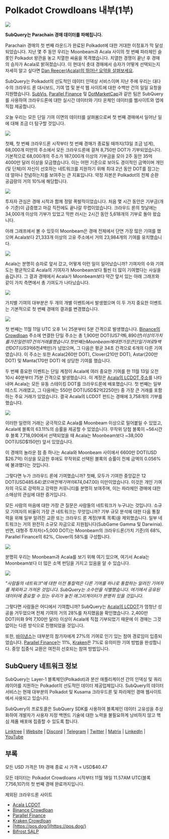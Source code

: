 # Polkadot Crowdloans 내부(1부)

![](https://miro.medium.com/max/2400/1*JvR4YsstF6OHG3mTr_1Seg.png)

**SubQuery는 Parachain 경매 데이터를 파헤칩니다.**

Parachain 경매의 첫 번째 라운드가 완료된 Polkadot에 대한 거대한 이정표가 막 달성되었습니다. 지난 몇 주 동안 우리는 Moonbeam과 Acala 사이의 첫 번째 파라체인 슬롯인 Polkadot 왕관을 놓고 치열한 싸움을 목격했습니다. 치열한 경쟁이 끝난 후 경매의 승자가 Acala로 밝혀졌습니다. 이 현대식 촛대 경매에서 승자가 어떻게 선택되는지 자세히 알고 싶다면 [Dan Reecer(Acala)의 뛰어난 요약을 살펴보세요](https://twitter.com/danreecer_/status/1364646604024786949).

SubQuery는 Polkadot의 선도적인 데이터 인덱싱 서비스이며 지난 주에 우리는 대다수의 크라우드 론 대시보드, 기여 앱 및 분석 웹 사이트에 대한 수백만 건의 일일 요청을 지원했습니다. [SubVis](https://www.subvis.io/), [Parallel Finance](https://parallel.fi/) 및 [DotMarketCap](https://dotmarketcap.com/)과 같은 팀은 SubQuery를 사용하여 크라우드론에 대한 실시간 데이터와 기타 온체인 데이터를 웹사이트와 앱에 직접 제공합니다.

오늘 우리는 모든 단일 기여 이면의 데이터를 살펴봄으로써 첫 번째 경매에서 일어난 일에 대해 조금 더 탐구할 것입니다.

![](https://miro.medium.com/max/2400/0*Pcp3KJvC5eyP2KQ3)

첫째, 첫 번째 크라우드론 시작부터 첫 번째 경매가 종료될 때까지(13일 조금 넘게), 68,000개 미만의 주소에서 모든 크라우드론에 걸쳐 8,750만 DOT가 기부되었습니다. 기본적으로 68,000개의 주소가 187,000개 이상의 기부금을 모아 2주 동안 35억 4000만 달러 이상을 모금했습니다. 이는 어떤 기준으로 보아도 경이적인 금액이며 개인(및 단체)이 자신이 선호하는 네트워크를 지원하기 위해 최대 2년 동안 DOT를 잠그는 데 얼마나 전념하는지를 보여주는 큰 지표입니다. 약정 자본은 Polkadot의 전체 순환 공급량의 거의 10%에 해당합니다.

![](https://miro.medium.com/max/2400/0*-ovBJnjxAKfeB81Y)

투자자 관심은 경매 시작과 함께 정말 폭발적이었습니다. 처음 몇 시간 동안은 기부금(개수 기준)이 급증했고 마감 직전에도 끝나갈 무렵이었습니다. 크라우드 론의 첫날에는 34,000개 이상의 기부가 있었고 막판 러시는 2시간 동안 5,618개의 기부로 돌아 왔습니다.

아래 그래프에서 볼 수 있듯이 Moonbeam은 경매 전체에서 단연 가장 많은 기여를 했으며 Acala보다 21,333개 이상의 고유 주소에서 거의 23,984개의 기여를 유치했습니다.

![](https://miro.medium.com/max/2400/0*MSHfjnu7KmMvDmnY)

Acala는 분명히 승자로 앞서 갔고, 어떻게 이런 일이 일어났습니까? 기여자의 수와 기여도는 평균적으로 Acala의 기여자가 Moonbeam보다 훨씬 더 많이 기여했다는 사실을 숨깁니다. 그 결과 경매에서 Acala가 Moonbeam보다 약간 앞서 있는 아래 그래프와 같이 가치 측면에서 총 기여도가 나타났습니다.

![](https://miro.medium.com/max/2400/0*YbV-ReqSwfimUsbO)

가치별 기여의 대부분은 두 개의 개별 이벤트에서 발생했으며 이 두 가지 중요한 이벤트는 기본적으로 첫 번째 경매의 결과를 변경했습니다.

![](https://miro.medium.com/max/2400/0*jmRsZ7kxEYAWYaUq)

첫 번째는 11월 11일 UTC 오후 1시 25분부터 5분 간격으로 발생했습니다. [Binance의 Crowdloan](https://www.binance.com/en/dotslot) 주소에 연결한 단일 주소는 총 1,900만 DOT(US$7억6,890만) 이상의 가치를 가진 일련의 7건의 거래를 했습니다. 첫 번째는 Moonbeam에 대한 가장 큰 단일 기여로 9백만 DOT(US$3억6천4백만)가 넘었으며, 그 다음은 평균 34초 간격으로 6개의 다른 기여였습니다. 이 주소는 또한 Acala(260만 DOT), Clover(210만 DOT), Astar(200만 DOT) 및 Manta(170만 DOT) 에 상당한 기여를 했습니다.

두 번째 중요한 이벤트는 단일 계정이 Acala에 여러 중요한 기여를 한 11월 13일 오전 10시 40분부터 75분 간격으로 발생했습니다. 이 계정은 [Acala의 LCDOT 주소](https://medium.com/acalanetwork/acala-liquid-crowdloan-dot-lcdot-launch-on-polkadot-f28d8f561157)를 나타내며 Acala는 모든 유동 스테이킹 DOT를 크라우드론에 배포했습니다. 첫 번째는 일부 테스트 거래였고, 그 다음에는 550만 DOT(USD$2억2250만) 중 가장 큰 거래를 포함하는 주요 거래가 있었습니다. 결국 Acala의 LCDOT 펀드는 경매에 3,758개의 기부를 했습니다.

![](https://miro.medium.com/max/2400/0*GTJviXqhPmRIIf73)

이러한 일련의 거래는 궁극적으로 Acala를 Moonbeam 이상으로 밀어붙일 수 있었고, Acala에 블록의 63.11%의 승률을 제공할 수 있었습니다. 무작위 당첨 블록이 ~56시간 후 블록 7,718,090에서 선택되었을 때 Acala는 Moonbeam보다 ~38,000 DOT(USD$150만) 앞서 있었습니다.

이 경매의 놀라운 점 중 하나는 Acala와 Moonbeam 사이에서 6600만 DOT(USD $26.7억) 이상을 모금한 후에도 무작위로 선택된 블록의 승률이 전체 금액의 0.056%에 불과했다는 것입니다.

그렇다면 누가 크라우드 론에 기여했습니까? 첫째, 모두가 기여한 중앙값은 12 DOT(USD$485.64)였으며 전체 기여의 47%는 10 DOT 미만, 88%는 100 DOT(US$4,047.00) 미만이었습니다. 이것은 개인 기여자의 극도로 강력하고 강력한 커뮤니티를 분명히 보여주며, 이는 파라체인 경매에 대한 소매상의 관심에 대한 증거입니다.

모든 사람의 마음에 대한 가장 큰 질문은 사람들의 네트워크가 누구냐는 것입니다. 소규모 기여자의 비율이 가장 큰 네트워크는 무엇입니까? 기부 규모 분석에 대한 다음 통찰력을 위해 일부 알려진 교환 또는 크라우드 론 계정(부록 목록)을 제외했습니다. 일부 네트워크는 거의 완전히 소규모 자금으로 지원됩니다(SubGame Gamma 및 Darwinia). 반면, 대형주 투자자(>5,000 DOT)는 Moonbeam의 크라우드론(가치 기준)의 68%, Parallel Finance의 62%, Clover의 58%를 구성합니다.

![](https://miro.medium.com/max/2400/0*ztRnFrVfJ2aTlMiU)

분명히 우리는 Moonbeam과 Acala를 보기 위해 여기 있으며, 여기서 Acala는 Moonbeam보다 더 많은 소액 펀딩을 가지고 있음을 알 수 있습니다.

![](https://miro.medium.com/max/2400/0*ge-2XDPgddj-J07V)

_"사람들의 네트워크"에 대한 이전 통찰력은 다른 기여를 하나로 통합하는 알려진 기여자를 제외하고 가져온 것입니다. SubQuery는 소수만을 식별했습니다. 여기에서 공유된 데이터에 중요할 수 있는 우리가 놓친 애그리게이터가 분명히 있을 것입니다._

그렇다면 사람들은 어디에서 기여합니까? SubQuery는 [Acala의 LCDOT](https://medium.com/acalanetwork/acala-liquid-crowdloan-dot-lcdot-launch-on-polkadot-f28d8f561157)가 엄청난 성공을 거두었으며 전체 기여의 거의 28%를 차지했음을 확인했습니다. 2,400만 DOT(미화 9억 7,100만 달러) 이상이 Acala에 직접 기부되었기 때문에 이 경매는 그것 없이는 다른 방식으로 진행되었을 것입니다.

또한, [바이낸스](https://www.binance.com/en/dotslot)는 대부분의 참가자에게 27%의 기여로 인기 있는 참여 경로임이 입증되었습니다. [Parallel Finance](https://crowdloan.parallel.fi/#/auction/polkadot)는 11%, [Kraken](https://www.kraken.com/learn/parachain-auctions)은 7%로 유의미한 기여 방법을 완성합니다. 중앙 집중식 교환은 여전히 ​​선호되는 참여 방법입니다.

## SubQuery 네트워크 정보

SubQuery는 Layer-1 블록체인(Polkadot)과 분산 애플리케이션 간의 인덱싱 및 쿼리 레이어를 지원하는 Polkadot의 선도적인 데이터 제공업체입니다. SubQuery의 데이터 서비스는 현재 대부분의 Polkadot 및 Kusama 크라우드론 및 파라체인 경매 웹사이트에서 사용되고 있습니다.

SubQuery의 프로토콜은 SubQuery SDK를 사용하여 블록체인 데이터 고유성을 추상화하여 개발자가 사용자 지정 백엔드 기술에 대한 노력을 불필요하게 낭비하지 않고 핵심 제품 배포에 집중할 수 있도록 합니다.

​​​​[Linktree](https://linktr.ee/subquerynetwork)  |  [Website](https://subquery.network/)  |  [Discord](https://discord.com/invite/78zg8aBSMG)  |  [Telegram](https://t.me/subquerynetwork)  |  [Twitter](https://twitter.com/subquerynetwork)  |  [Matrix](https://matrix.to/#/#subquery:matrix.org)  |  [LinkedIn](https://www.linkedin.com/company/subquery)  |  [YouTube](https://www.youtube.com/channel/UCi1a6NUUjegcLHDFLr7CqLw)

## 부록

모든 USD 가격은 1차 경매 종료 시 가격 = USD$40.47

모든 데이터는 Polkadot Crowdloans 시작부터 11월 18일 11.57AM UTC(블록 7,756,107)의 첫 번째 경매 완료까지입니다.

제외된 크라우드론 사이트

-   [Acala LCDOT](https://medium.com/acalanetwork/acala-liquid-crowdloan-dot-lcdot-launch-on-polkadot-f28d8f561157)
-   [Binance Crowdloan](https://www.binance.com/en/dotslot)
-   [Parallel Finance](https://crowdloan.parallel.fi/#/auction/polkadot)
-   [Kraken Crowdloan](https://www.kraken.com/learn/parachain-auctions)
-   [https://pos.dog/](https://pos.dog/)
-   [Bifrost SALP](https://medium.com/bifrost-finance/bifrost-announces-slot-auction-liquidity-protocol-salp-weekly-report-51-57a7f69aad34)
